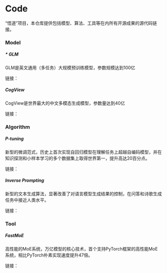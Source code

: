 # Code
“悟道”项目，本仓库提供包括模型、算法、工具等在内所有开源成果的源代码链接。

### Model
##### * GLM
GLM是英文通用（多任务）大规模预训练模型，参数规模达到100亿

链接：

##### CogView
CogView是世界最大的中文多模态生成模型，参数量达到40亿

链接：

### Algorithm
##### P-tuning
新型的微调范式，历史上首次实现自回归模型在理解任务上超越自编码模型，并在知识探测和小样本学习的多个数据集上取得世界第一，提升高达20百分点。

链接：

##### Inverse Prompting
新型的文本生成算法，显著改善了对语言模型生成结果的控制，在问答和诗歌生成任务中接近人类水平。

链接：

### Tool
##### FastMoE
高性能的MoE系统，万亿模型的核心技术，首个支持PyTorch框架的高性能MoE系统，相比PyTorch朴素实现速度提升47倍。

链接：




